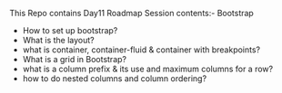 This Repo contains Day11 Roadmap Session contents:-
Bootstrap
 - How to set up bootstrap?
 - What is the layout?
 - what is container, container-fluid & container with breakpoints?
 - What is a grid in Bootstrap?
 - what is a column prefix & its use and maximum columns for a row?
 - how to do nested columns and column ordering?